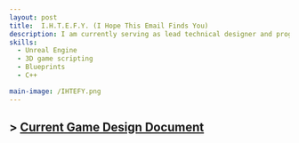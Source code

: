 ```yaml
---
layout: post
title:  I.H.T.E.F.Y. (I Hope This Email Finds You)
description: I am currently serving as lead technical designer and programmer on I.H.T.E.F.Y., a narrative-driven office simulation horror game built in Unreal Engine. I am leading a small, cross-disciplinary team through the early stages of design and development, focusing on gameplay systems, technical implementation, and team coordination. The project is targeting a late 2027 release.
skills: 
  - Unreal Engine
  - 3D game scripting
  - Blueprints
  - C++

main-image: /IHTEFY.png
---
```

## > [Current Game Design Document](https://docs.google.com/document/d/1hC5PKl_LL7deEiGizefgz8vD_eUzvE1Hp7ZL8Og2DMM/edit?tab=t.fuddyv6jbgqp#heading=h.9vzh69j0erwc)